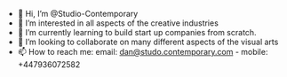 - 👋 Hi, I’m @Studio-Contemporary
- 👀 I’m interested in all aspects of the creative industries
- 🌱 I’m currently learning to build start up companies from scratch.
- 💞️ I’m looking to collaborate on many different aspects of the visual arts
- 📫 How to reach me:  email: dan@studo.contemporary.com - mobile: +447936072582

<!---
Studio-Contemporary/Studio-Contemporary is a ✨ special ✨ repository because its `README.md` (this file) appears on your GitHub profile.
You can click the Preview link to take a look at your changes.
--->
